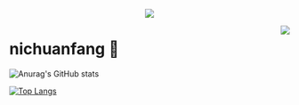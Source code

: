 <a href="https://github.com/nichuanfang">

  <p align="center">
    <img src="https://github-profile-trophy.vercel.app/?username=nichuanfang&column=7&theme=onedark"/>
  </p>

</a>

<a href="#">
  <img align="right" src="https://metrics.lecoq.io/nichuanfang?template=terminal" />
</a>

# nichuanfang 🌝

![Anurag's GitHub stats](https://github-readme-stats.vercel.app/api?username=nichuanfang&theme=monokai&show_icons=true)

[![Top Langs](https://github-readme-stats.vercel.app/api/top-langs/?username=nichuanfang)](https://github.com/nichuanfang/github-readme-stats)

